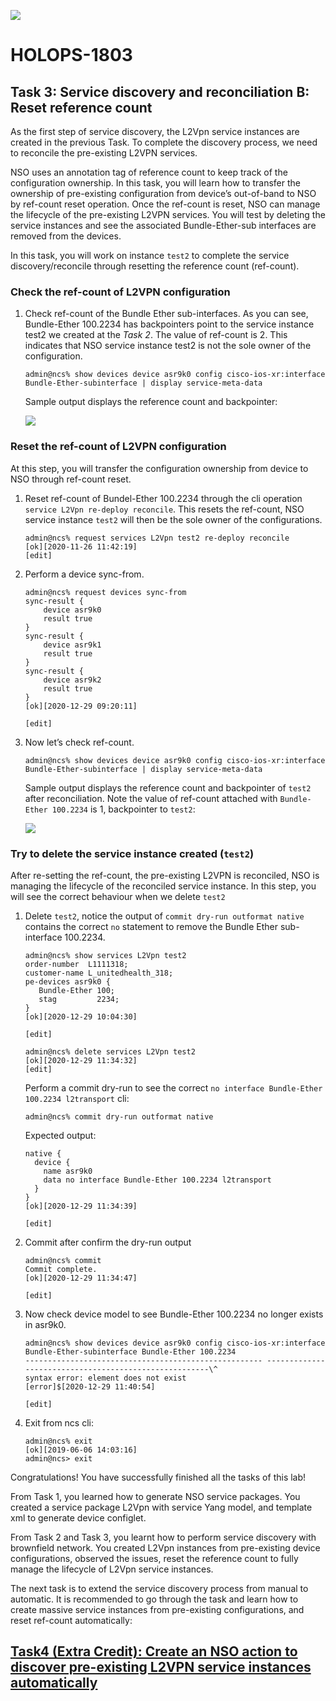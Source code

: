 ![](./media/media/image2.png)

HOLOPS-1803
===========

Task 3: Service discovery and reconciliation B: Reset reference count
-------------------------------------------------------------

As the first step of service discovery, the L2Vpn service instances are
created in the previous Task. To complete the discovery process, we need
to reconcile the pre-existing L2VPN services.

NSO uses an annotation tag of reference count to keep track of the
configuration ownership. In this task, you will learn how to transfer
the ownership of pre-existing configuration from device’s out-of-band to
NSO by ref-count reset operation. Once the ref-count is reset, NSO can
manage the lifecycle of the pre-existing L2VPN services. You will test
by deleting the service instances and see the associated
Bundle-Ether-sub interfaces are removed from the devices.

In this task, you will work on instance `test2` to complete the service
discovery/reconcile through resetting the reference count (ref-count).

### Check the ref-count of L2VPN configuration

1.  Check ref-count of the Bundle Ether sub-interfaces. As you can see,
    Bundle-Ether 100.2234 has backpointers point to the service instance
    test2 we created at the *Task 2*. The value of ref-count
    is 2. This indicates that NSO service instance test2 is not the sole
    owner of the configuration.

	```
	admin@ncs% show devices device asr9k0 config cisco-ios-xr:interface Bundle-Ether-subinterface | display service-meta-data
	```
	Sample output displays the reference count and backpointer:
	
	![](./media/media/refcount1.png)
	
### Reset the ref-count of L2VPN configuration

At this step, you will transfer the configuration ownership from device
to NSO through ref-count reset.

1.  Reset ref-count of Bundel-Ether 100.2234 through the cli operation
    `service L2Vpn re-deploy reconcile`. This resets the ref-count, NSO service instance `test2` will then be the sole owner of the
    configurations.

	```
	admin@ncs% request services L2Vpn test2 re-deploy reconcile
	[ok][2020-11-26 11:42:19]
  	[edit]
	```
  

1. Perform a device sync-from.
	```
	admin@ncs% request devices sync-from
	sync-result {
    	device asr9k0
    	result true
	}
	sync-result {
    	device asr9k1
    	result true
	}
	sync-result {
    	device asr9k2
    	result true
	}
	[ok][2020-12-29 09:20:11]

	[edit]

	```

1.  Now let’s check ref-count. 
	
	```
	admin@ncs% show devices device asr9k0 config cisco-ios-xr:interface Bundle-Ether-subinterface | display service-meta-data
	```
	Sample output displays the reference count and backpointer of `test2` after reconciliation. Note the value of ref-count attached
    with `Bundle-Ether 100.2234` is 1, backpointer to `test2`:
	
	![](./media/media/refcount2.png)
  

### Try to delete the service instance created (`test2`)

After re-setting the ref-count, the pre-existing L2VPN is reconciled,
NSO is managing the lifecycle of the reconciled service instance. In
this step, you will see the correct behaviour when we delete `test2`

1.  Delete `test2`, notice the output of `commit dry-run outformat native`
    contains the correct `no` statement to remove the Bundle Ether
    sub-interface 100.2234.
    
    ```
    admin@ncs% show services L2Vpn test2
    order-number  L1111318;
    customer-name L_unitedhealth_318;
    pe-devices asr9k0 {
       Bundle-Ether 100;
       stag         2234;
    }
    [ok][2020-12-29 10:04:30]
    
    [edit]
    ```
    
    ```
    admin@ncs% delete services L2Vpn test2
    [ok][2020-12-29 11:34:32]
    [edit]
    ```
    
    Perform a commit dry-run to see the correct `no interface Bundle-Ether 100.2234 l2transport` cli:
    
    ```
    admin@ncs% commit dry-run outformat native
    ```
    
    Expected output:
    
    ```
    native {
      device {
        name asr9k0
        data no interface Bundle-Ether 100.2234 l2transport
      }
    }
    [ok][2020-12-29 11:34:39]
    
    [edit]
    ```

1. Commit after confirm the dry-run output
   
   ```
   admin@ncs% commit
   Commit complete.
   [ok][2020-12-29 11:34:47]
  
   [edit] 
   ```

1. Now check device model to see Bundle-Ether 100.2234 no longer exists in asr9k0.
   
   ```
   admin@ncs% show devices device asr9k0 config cisco-ios-xr:interface Bundle-Ether-subinterface Bundle-Ether 100.2234
   ----------------------------------------------------- ------------------------------------------------------\^
   syntax error: element does not exist
   [error]$[2020-12-29 11:40:54]
  
   [edit]
   ```

1. Exit from ncs cli:

   ```
   admin@ncs% exit
   [ok][2019-06-06 14:03:16]
   admin@ncs> exit
   ```

Congratulations! You have successfully finished all the tasks of this
lab!

From Task 1, you learned how to generate NSO service packages. You
created a service package L2Vpn with service Yang model, and template
xml to generate device configlet.

From Task 2 and Task 3, you learnt how to perform service discovery with
brownfield network. You created L2Vpn instances from pre-existing device
configurations, observed the issues, reset the reference count to fully
manage the lifecycle of L2Vpn service instances.

The next task is to extend the service discovery process from manual to
automatic. It is recommended to go through the task and learn how to
create massive service instances from pre-existing configurations, and
reset ref-count automatically:

[Task4 (Extra Credit): Create an NSO action to discover pre-existing L2VPN service instances automatically](https://github.com/weiganghuang/HOLOPS-1803/blob/master/task4.md)
------------------------------

